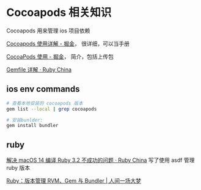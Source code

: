 # Cocoapods 相关知识

Cocoapods 用来管理 ios 项目依赖

[Cocoapods 使用详解 - 掘金](https://juejin.cn/post/7088714527223021599)，
很详细，可以当手册

[CocoaPods 使用 - 掘金](https://juejin.cn/post/6844903731008536590)，
简介，包括上传包

[Gemfile 详解 · Ruby China](https://ruby-china.org/topics/26655)

## ios env commands

```sh
# 查看本地安装的 cocoapods 版本
gem list --local | grep cocoapods

# 安装bunlder:
gem install bundler
```

## ruby

[解决 macOS 14 编译 Ruby 3.2 不成功的问题 · Ruby China](https://ruby-china.org/topics/43484)
写了使用 asdf 管理 ruby 版本

[Ruby：版本管理 RVM、Gem 与 Bundler | 人间一场大梦](https://hoffmanzheng.github.io/2021/ruby-bundler/)